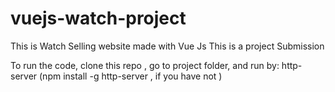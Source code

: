 # vuejs-watch-project
This is Watch Selling website made with Vue Js 
This is a project Submission 

To run the code,
clone this repo , go to project folder, and run by:
http-server
(npm install -g http-server , if you have not ) 
